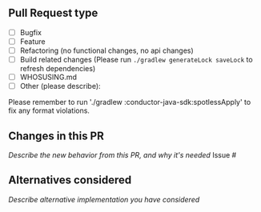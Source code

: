 Pull Request type
----
- [ ] Bugfix
- [ ] Feature
- [ ] Refactoring (no functional changes, no api changes)
- [ ] Build related changes (Please run `./gradlew generateLock saveLock` to refresh dependencies)
- [ ] WHOSUSING.md
- [ ] Other (please describe):

Please remember to run './gradlew :conductor-java-sdk:spotlessApply' to fix any format violations.

Changes in this PR
----

_Describe the new behavior from this PR, and why it's needed_
Issue #

Alternatives considered
----

_Describe alternative implementation you have considered_
